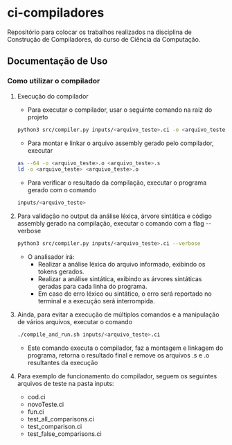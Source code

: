 # ci-compiladores
Repositório para colocar os trabalhos realizados na disciplina de Construção de Compiladores, do curso de Ciência da Computação.

## Documentação de Uso

### Como utilizar o compilador

1. Execução do compilador

   - Para executar o compilador, usar o seguinte comando na raiz do projeto
   ```bash
   python3 src/compiler.py inputs/<arquivo_teste>.ci -o <arquivo_teste>.s
   ```
   - Para montar e linkar o arquivo assembly gerado pelo compilador, executar
   ```bash
   as --64 -o <arquivo_teste>.o <arquivo_teste>.s
   ld -o <arquivo_teste> <arquivo_teste>.o
   ```
   - Para verificar o resultado da compilação, executar o programa gerado com o comando
   ```bash
   inputs/<arquivo_teste>
   ```

2. Para validação no output da análise léxica, árvore sintática e código assembly gerado na compilação, executar o comando com a flag --verbose
   ```bash
   python3 src/compiler.py inputs/<arquivo_teste>.ci --verbose
   ```
   - O analisador irá:
      - Realizar a análise léxica do arquivo informado, exibindo os tokens gerados.
      - Realizar a análise sintática, exibindo as árvores sintáticas geradas para cada linha do programa.
      - Em caso de erro léxico ou sintático, o erro será reportado no terminal e a execução será interrompida.

3. Ainda, para evitar a execução de múltiplos comandos e a manipulação de vários arquivos, executar o comando
   ```bash
   ./compile_and_run.sh inputs/<arquivo_teste>.ci
   ```
   - Este comando executa o compilador, faz a montagem e linkagem do programa, retorna o resultado final e remove os arquivos .s e .o resultantes da execução


4. Para exemplo de funcionamento do compilador, seguem os seguintes arquivos de teste na pasta inputs:
   - cod.ci
   - novoTeste.ci
   - fun.ci
   - test_all_comparisons.ci
   - test_comparison.ci
   - test_false_comparisons.ci